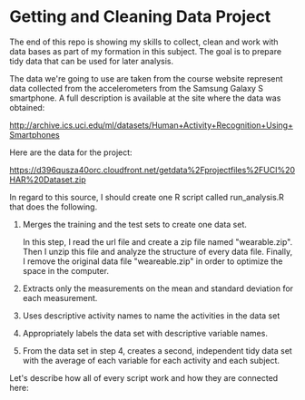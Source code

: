 # Getting and Cleaning Data Project

The end of this repo is showing my skills to collect, clean and work with data bases as part of my formation in this subject.
The goal is to prepare tidy data that can be used for later analysis.

The data we're going to use are taken from the course website represent data collected from the accelerometers from the Samsung Galaxy S smartphone. A full description is available at the site where the data was obtained:

http://archive.ics.uci.edu/ml/datasets/Human+Activity+Recognition+Using+Smartphones

Here are the data for the project:

https://d396qusza40orc.cloudfront.net/getdata%2Fprojectfiles%2FUCI%20HAR%20Dataset.zip

In regard to this source, I should create one R script called run_analysis.R that does the following.

1. Merges the training and the test sets to create one data set.

    In this step, I read the url file and create a zip file named "wearable.zip".
    Then I unzip this file and analyze the structure of every data file.
    Finally, I remove the original data file "weareable.zip" in order to optimize the space in the computer.

3. Extracts only the measurements on the mean and standard deviation for each measurement.
3. Uses descriptive activity names to name the activities in the data set
4. Appropriately labels the data set with descriptive variable names.
5. From the data set in step 4, creates a second, independent tidy data set with the average of each variable for each activity and each subject.

Let's describe how all of every script work and how they are connected here:
